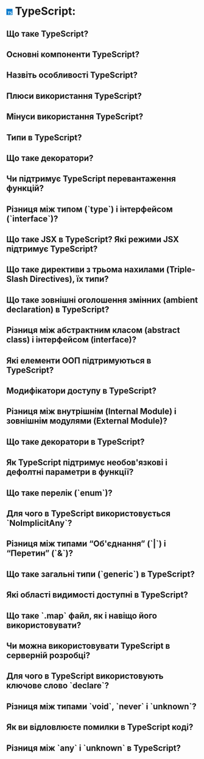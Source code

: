 <h1>
  <img src="../assets/TypeScript.png" width="16" height="16" />
  <span>TypeScript:</span>
</h1>

<h2>Що таке TypeScript?</h2>
<h2>Основні компоненти TypeScript?</h2>
<h2>Назвіть особливості TypeScript?</h2>
<h2>Плюси використання TypeScript?</h2>
<h2>Мінуси використання TypeScript?</h2>
<h2>Типи в TypeScript?</h2>
<h2>Що таке декоратори?</h2>
<h2>Чи підтримує TypeScript перевантаження функцій?</h2>
<h2>Різниця між типом (`type`) і інтерфейсом (`interface`)?</h2>
<h2>Що таке JSX в TypeScript? Які режими JSX підтримує TypeScript?</h2>
<h2>Що таке директиви з трьома нахилами (Triple-Slash Directives), їх типи?</h2>
<h2>Що таке зовнішні оголошення змінних (ambient declaration) в TypeScript?</h2>
<h2>Різниця між абстрактним класом (abstract class) і інтерфейсом (interface)?</h2>
<h2>Які елементи ООП підтримуються в TypeScript?</h2>
<h2>Модифікатори доступу в TypeScript?</h2>
<h2>Різниця між внутрішнім (Internal Module) і зовнішнім модулями (External Module)?</h2>
<h2>Що таке декоратори в TypeScript?</h2>
<h2>Як TypeScript підтримує необов'язкові і дефолтні параметри в функції?</h2>
<h2>Що таке перелік (`enum`)?</h2>
<h2>Для чого в TypeScript використовується `NoImplicitAny`?</h2>
<h2>Різниця між типами “Об'єднання” (`|`) і “Перетин” (`&`)?</h2>
<h2>Що таке загальні типи (`generic`) в TypeScript?</h2>
<h2>Які області видимості доступні в TypeScript?</h2>
<h2>Що таке `.map` файл, як і навіщо його використовувати?</h2>
<h2>Чи можна використовувати TypeScript в серверній розробці?</h2>
<h2>Для чого в TypeScript використовують ключове слово `declare`?</h2>
<h2>Різниця між типами `void`, `never` і `unknown`?</h2>
<h2>Як ви відловлюєте помилки в TypeScript коді?</h2>
<h2>Різниця між `any` і `unknown` в TypeScript?</h2>
